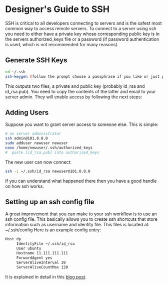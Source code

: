 # Designer's Guide to SSH
SSH is critical to all developers connecting to servers and is the safest most common way to access remote servers. 
To connect to a server using ssh you need to either have a private key whose corresponding public key is in the servers authorized_keys file or a password (if password authentication is used, which is not recommended for many reasons).
## Generate SSH Keys
```sh
cd ~/.ssh
ssh-keygen (follow the prompt choose a passphrase if you like or just press enter twice)
```
This outputs two files, a private and public key (probably id_rsa and id_rsa.pub). You need to copy the contents of the latter and email to your server admin. They will enable access by following the next steps:

## Adding Users
Suppose you want to grant server access to someone else. This is simple:

```sh
# as server administrator
ssh admin@101.0.0.0
sudo adduser newuser newuser
nano /home/newuser/.ssh/authorized_keys
#  paste [id_rsa.pub] into authorized_keys
```
The new user can now connect:
```sh
ssh -i ~/.ssh/id_rsa newuser@101.0.0.0 
``` 
If you can understand what happened there then you have a good handle on how ssh works. 
## Setting up an ssh config file
A great improvement that you can make to your ssh workflow is to use an ssh config file. This basically allows you to create ssh shortcuts that store information such as username and identity file. This files is located at: ~/.ssh/config Here is an example config entry:
```sh
Host dp
     IdentityFile ~/.ssh/id_rsa
     User ubuntu
     Hostname 11.111.111.111
     ForwardAgent yes
     ServerAliveInterval 30
     ServerAliveCountMax 120
```

It is explained in detail in this [blog post](http://nerderati.com/2011/03/simplify-your-life-with-an-ssh-config-file/).